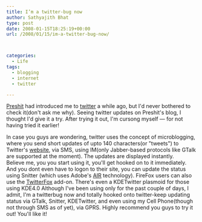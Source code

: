 ```yaml
---
title: I’m a twitter-bug now
author: Sathyajith Bhat
type: post
date: 2008-01-15T18:25:19+00:00
url: /2008/01/15/im-a-twitter-bug-now/



categories:
  - Life
tags:
  - blogging
  - internet
  - twitter

---
```

[Preshit][1] had introduced me to [twitter][2] a while ago, but I'd never bothered to check it(don't ask me why). Seeing twitter updates on Preshit's blog, I thought I'd give it a try. After trying it out, I'm cursong myself — for not having tried it earlier!

In case you guys are wondering, twitter uses the concept of microblogging, where you send short updates of upto 140 characters(or "tweets") to Twitter's [website][2], via SMS, using IM(only Jabber-based protocols like GTalk are supported at the moment). The updates are displayed instantly.  
Believe me, you you start using it, you'll get hooked on to it immediately. And you dont even have to logon to their site, you can update the status using Snitter (which uses Adobe's [AIR][3] technology). FireFox users can also use the [TwitterFox][4] add-on. There's even a KDETwitter plasmoid for those using KDE4.0 Although I've been using only for the past couple of days, I admit, I'm a twitterbug now and totally hooked onto twitter-keep updating status via GTalk, Snitter, KDETwitter, and even using my Cell Phone(though not through SMS as of yet), via GPRS. Highly recommend you guys to try it out! You'll like it!

 [1]: https://www.preshit.net
 [2]: https://www.twitter.com
 [3]: https://labs.adobe.com/technologies/air/
 [4]: https://twitterfox.en.softonic.com/
